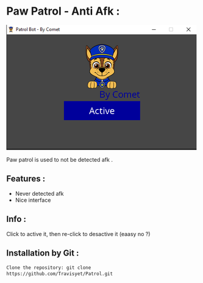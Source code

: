 # Paw Patrol - Anti Afk :
![Description](patrol.png)

Paw patrol is used to not be detected afk .

## Features :
 - Never detected afk 
 - Nice interface 

## Info :
  Click to active it, then re-click to desactive it (eaasy no ?)

## Installation by Git :
	Clone the repository: git clone https://github.com/Travisyet/Patrol.git
